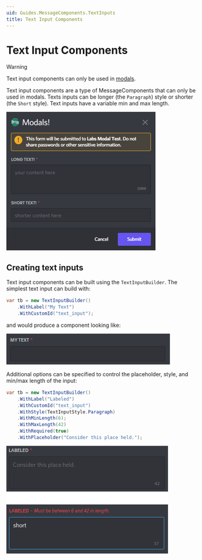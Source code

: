 ```yaml
---
uid: Guides.MessageComponents.TextInputs
title: Text Input Components
---
```


# Text Input Components

> [!WARNING]
> Text input components can only be used in 
> [modals](../modals/intro.md).

Text input components are a type of MessageComponents that can only be 
used in modals. Texts inputs can be longer (the `Paragraph`) style or 
shorter (the `Short` style). Text inputs have a variable min and max 
length.

![A modal with short and paragraph text inputs](images/image7.png)

## Creating text inputs
Text input components can be built using the `TextInputBuilder`.
The simplest text input can build with:
```cs
var tb = new TextInputBuilder()
    .WithLabel("My Text")
    .WithCustomId("text_input");
```

and would produce a component looking like:

![basic text input component](images/image8.png)

Additional options can be specified to control the placeholder, style, 
and min/max length of the input:
```cs
var tb = new TextInputBuilder()
    .WithLabel("Labeled")
    .WithCustomId("text_input")
	.WithStyle(TextInputStyle.Paragraph)
	.WithMinLength(6);
	.WithMaxLength(42)
	.WithRequired(true)
	.WithPlaceholder("Consider this place held.");
```

![more advanced text input](images/image9.png)

